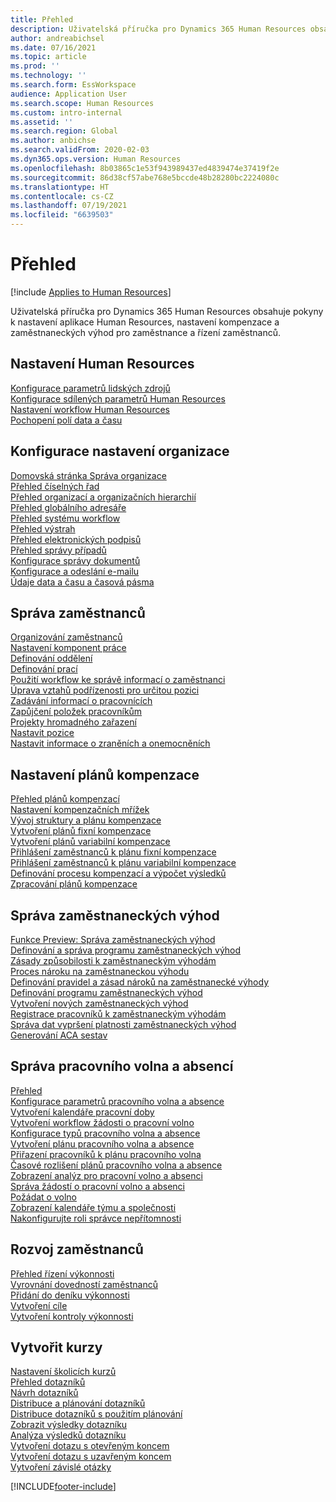 ```yaml
---
title: Přehled
description: Uživatelská příručka pro Dynamics 365 Human Resources obsahuje pokyny k nastavení aplikace Human Resources, nastavení kompenzace a zaměstnaneckých výhod pro zaměstnance a řízení zaměstnanců.
author: andreabichsel
ms.date: 07/16/2021
ms.topic: article
ms.prod: ''
ms.technology: ''
ms.search.form: EssWorkspace
audience: Application User
ms.search.scope: Human Resources
ms.custom: intro-internal
ms.assetid: ''
ms.search.region: Global
ms.author: anbichse
ms.search.validFrom: 2020-02-03
ms.dyn365.ops.version: Human Resources
ms.openlocfilehash: 8b03865c1e53f943989437ed4839474e37419f2e
ms.sourcegitcommit: 86d38cf57abe768e5bccde48b28280bc2224080c
ms.translationtype: HT
ms.contentlocale: cs-CZ
ms.lasthandoff: 07/19/2021
ms.locfileid: "6639503"
---
```

# <a name="overview"></a>Přehled

[!include [Applies to Human Resources](../includes/applies-to-hr.md)]

Uživatelská příručka pro Dynamics 365 Human Resources obsahuje pokyny k nastavení aplikace Human Resources, nastavení kompenzace a zaměstnaneckých výhod pro zaměstnance a řízení zaměstnanců.

## <a name="set-up-human-resources"></a>Nastavení Human Resources

[Konfigurace parametrů lidských zdrojů](hr-setup-parameters.md)</br>
[Konfigurace sdílených parametrů Human Resources](hr-setup-shared-parameters.md)</br>
[Nastavení workflow Human Resources](./hr-workflow-manage-employee-information.md)</br>
[Pochopení polí data a času](hr-setup-date-time-fields.md)</br>

## <a name="configure-organization-settings"></a>Konfigurace nastavení organizace

[Domovská stránka Správa organizace](../fin-ops-core/fin-ops/organization-administration/organization-administration-home-page.md?toc=/dynamics365/human-resources/toc.json)</br>
[Přehled číselných řad](../fin-ops-core/fin-ops/organization-administration/number-sequence-overview.md?toc=/dynamics365/human-resources/toc.json)</br>
[Přehled organizací a organizačních hierarchií](../fin-ops-core/fin-ops/organization-administration/organizations-organizational-hierarchies.md?toc=/dynamics365/human-resources/toc.json)</br>
[Přehled globálního adresáře](../fin-ops-core/fin-ops/organization-administration/overview-global-address-book.md?toc=/dynamics365/human-resources/toc.json)</br>
[Přehled systému workflow](../fin-ops-core/fin-ops/organization-administration/overview-workflow-system.md?toc=/dynamics365/human-resources/toc.json)</br>
[Přehled výstrah](../fin-ops-core/fin-ops/get-started/alerts-overview.md?toc=/dynamics365/human-resources/toc.json)</br>
[Přehled elektronických podpisů](../fin-ops-core/fin-ops/organization-administration/electronic-signature-overview.md?toc=/dynamics365/human-resources/toc.json)</br>
[Přehled správy případů](../fin-ops-core/fin-ops/organization-administration/cases.md?toc=/dynamics365/human-resources/toc.json)</br>
[Konfigurace správy dokumentů](../fin-ops-core/fin-ops/organization-administration/configure-document-management.md?toc=/dynamics365/human-resources/toc.json)</br>
[Konfigurace a odeslání e-mailu](../fin-ops-core/fin-ops/organization-administration/configure-email.md?toc=/dynamics365/human-resources/toc.json)</br>
[Údaje data a času a časová pásma](../fin-ops-core/fin-ops/organization-administration/date-time-zones.md?toc=/dynamics365/human-resources/toc.json)</br>

## <a name="manage-personnel"></a>Správa zaměstnanců

[Organizování zaměstnanců](hr-personnel-departments-jobs-positions.md)</br>
[Nastavení komponent práce](hr-personnel-jobs.md)</br>
[Definování oddělení](hr-personnel-define-departments.md)</br>
[Definování prací](hr-personnel-define-jobs.md)</br>
[Použití workflow ke správě informací o zaměstnanci](hr-workflow-manage-employee-information.md)</br>
[Úprava vztahů podřízenosti pro určitou pozici](hr-personnel-modify-reporting-relationships-position.md)</br>
[Zadávání informací o pracovnících](hr-personnel-enter-worker-information.md)</br>
[Zapůjčení položek pracovníkům](hr-personnel-loan-item-worker.md)</br>
[Projekty hromadného zařazení](hr-personnel-mass-hire-projects.md)</br>
[Nastavit pozice](hr-personnel-set-up-positions.md)</br>
[Nastavit informace o zraněních a onemocněních](hr-personnel-set-up-injury-illness-information.md)</br>

## <a name="set-up-compensation-plans"></a>Nastavení plánů kompenzace

[Přehled plánů kompenzací](hr-compensation-overview.md)</br>
[Nastavení kompenzačních mřížek](hr-compensation-grids.md)</br>
[Vývoj struktury a plánu kompenzace](hr-compensation-structure.md)</br>
[Vytvoření plánů fixní kompenzace](hr-compensation-fixed-plans.md)</br>
[Vytvoření plánů variabilní kompenzace](hr-compensation-variable-plans.md)</br>
[Přihlášení zaměstnanců k plánu fixní kompenzace](hr-compensation-enroll-employees-fixed.md)</br>
[Přihlášení zaměstnanců k plánu variabilní kompenzace](hr-compensation-enroll-employees-variable.md)</br>
[Definování procesu kompenzací a výpočet výsledků](hr-compensation-define-process.md)</br>
[Zpracování plánů kompenzace](hr-compensation-process.md)</br>

## <a name="manage-benefits"></a>Správa zaměstnaneckých výhod

[Funkce Preview: Správa zaměstnaneckých výhod](hr-benefits-management-overview.md)</br>
[Definování a správa programu zaměstnaneckých výhod](hr-benefits-manage-program.md)</br>
[Zásady způsobilosti k zaměstnaneckým výhodám](hr-benefits-eligibility-policies.md)</br>
[Proces nároku na zaměstnaneckou výhodu](hr-benefits-eligibility-process.md)</br>
[Definování pravidel a zásad nároků na zaměstnanecké výhody](hr-benefits-define-eligibility-rules.md)</br>
[Definování programu zaměstnaneckých výhod](hr-benefits-deliver-employee-benefits-program.md)</br>
[Vytvoření nových zaměstnaneckých výhod](hr-benefits-create.md)</br>
[Registrace pracovníků k zaměstnaneckým výhodám](hr-benefits-enroll-workers.md)</br>
[Správa dat vypršení platnosti zaměstnaneckých výhod](hr-benefits-expiration-dates.md)</br>
[Generování ACA sestav](hr-benefits-aca-reports.md)</br>

## <a name="manage-leave-and-absence"></a>Správa pracovního volna a absencí

[Přehled](hr-leave-and-absence-overview.md)</br>
[Konfigurace parametrů pracovního volna a absence](hr-leave-and-absence-parameters.md)</br>
[Vytvoření kalendáře pracovní doby](hr-leave-and-absence-working-time-calendar.md)</br>
[Vytvoření workflow žádosti o pracovní volno](hr-leave-and-absence-workflow.md)</br>
[Konfigurace typů pracovního volna a absence](hr-leave-and-absence-types.md)</br>
[Vytvoření plánu pracovního volna a absence](hr-leave-and-absence-plans.md)</br>
[Přiřazení pracovníků k plánu pracovního volna](hr-leave-and-absence-enroll.md)</br>
[Časové rozlišení plánů pracovního volna a absence](hr-leave-and-absence-accrue.md)</br>
[Zobrazení analýz pro pracovní volno a absenci](hr-leave-and-absence-analytics.md)</br>
[Správa žádostí o pracovní volno a absenci](hr-employee-self-service-manage-requests.md)</br>
[Požádat o volno](hr-employee-self-service-request-time-off.md)</br>
[Zobrazení kalendáře týmu a společnosti](hr-employee-self-service-calendar.md)</br>
[Nakonfigurujte roli správce nepřítomnosti](hr-configure-absence-manager.md)</br>

## <a name="develop-employees"></a>Rozvoj zaměstnanců

[Přehled řízení výkonnosti](hr-develop-performance-management-overview.md)</br>
[Vyrovnání dovedností zaměstnanců](hr-develop-skills.md)</br>
[Přidání do deníku výkonnosti](hr-develop-add-performance-journal.md)</br>
[Vytvoření cíle](hr-develop-create-goal.md)</br>
[Vytvoření kontroly výkonnosti](hr-develop-create-performance-review.md)</br>

## <a name="create-courses"></a>Vytvořit kurzy

[Nastavení školicích kurzů](hr-learning-courses.md)</br>
[Přehled dotazníků](hr-learning-questionnaires.md)</br>
[Návrh dotazníků](hr-learning-design-questionnaires.md)</br>
[Distribuce a plánování dotazníků](hr-learning-distribute-questionnaires.md)</br>
[Distribuce dotazníků s použitím plánování](hr-learning-distribute-questionnaires-scheduling.md)</br>
[Zobrazit výsledky dotazníku](hr-learning-evaluate-questionnaire-results.md)</br>
[Analýza výsledků dotazníku](hr-learning-analyze-questionnaire-results.md)</br>
[Vytvoření dotazu s otevřeným koncem](hr-learning-create-open-ended-question.md)</br>
[Vytvoření dotazu s uzavřeným koncem](hr-learning-create-closed-ended-question.md)</br>
[Vytvoření závislé otázky](hr-learning-depending-question.md)</br>





[!INCLUDE[footer-include](../includes/footer-banner.md)]
